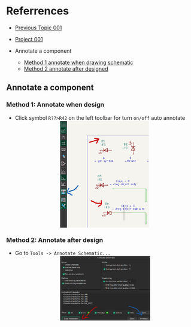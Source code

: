 # Referrences
- [Previous Topic 001](./_001_GettingStarted_KiCad.md)
- [Project 001](../Design/_001_Get_start/Get_Start/)

- Annotate a component
    - [Method 1 annotate when drawing schematic](#method-1-annotate-when-design)
    - [Method 2 annotate after designed](#method-2-annotate-after-design)


## Annotate a component
### Method 1: Annotate when design
- Click symbol `R??>R42` on the left toolbar for turn `on/off` auto annotate
<img src="./rsrc/img/_002_auto_annotate.png" alt="auto annotate"
     style="display: block; margin: 0 auto; width: 50%; height: auto;">

### Method 2: Annotate after design
- Go to `Tools -> Annotate Schematic...`
<img src="./rsrc/img/_002_annotate_full_schematic.png" alt="annotate full schematic"
     style="display: block; margin: 0 auto; width: 50%; height: auto;">